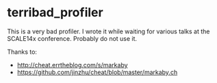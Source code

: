 terribad_profiler
=================

This is a very bad profiler. I wrote it while waiting for various talks at the SCALE14x conference. Probably do not use it.

Thanks to:

- http://cheat.errtheblog.com/s/markaby
- https://github.com/jinzhu/cheat/blob/master/markaby.ch

